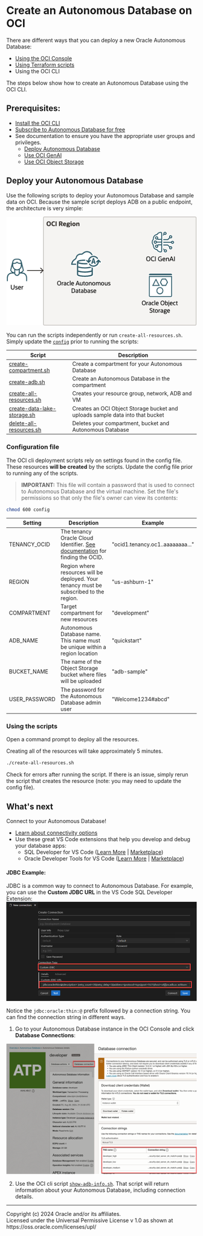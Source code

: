 # Create an Autonomous Database on OCI
There are different ways that you can deploy a new Oracle Autonomous Database:
* [Using the OCI Console](https://youtu.be/5BUXoBewZbQ)
* [Using Terraform scripts](https://github.com/oci-landing-zones/terraform-oci-multicloud-azure/tree/main)
* Using the OCI CLI

The steps below show how to create an Autonomous Database using the OCI CLI. 

## Prerequisites:
* [Install the OCI CLI](https://docs.oracle.com/en-us/iaas/Content/API/SDKDocs/cliinstall.htm) 
* [Subscribe to Autonomous Database for free](https://www.oracle.com/autonomous-database/free-trial/) 
* See documentation to ensure you have the appropriate user groups and privileges. 
    * [Deploy Autonomous Database](https://docs.oracle.com/en/cloud/paas/autonomous-database/serverless/adbsb/autonomous-database-iam-policies.html)
    * [Use OCI GenAI](https://docs.oracle.com/en-us/iaas/Content/generative-ai/iam-policies.htm)
    * [Use OCI Object Storage](https://docs.oracle.com/en-us/iaas/Content/Security/Reference/objectstorage_security.htm#iam-policies)

## Deploy your Autonomous Database
Use the following scripts to deploy your Autonomous Database and sample data on OCI. Because the sample script deploys ADB on a public endpoint, the architecture is very simple: 

![ADB on OCI](../images/oci-adb-github-samples.drawio.png)

You can run the scripts independently or run `create-all-resources.sh`. Simply update the [`config`](#configuration-file) prior to running the scripts:

|Script|Description|
|----|---|
|[create-compartment.sh](create-compartment-group.sh)|Create a compartment for your Autonomous Database|
|[create-adb.sh](create-adb.sh)|Create an Autonomous Database in the compartment|
|[create-all-resources.sh](create-all-resources.sh)|Creates your resource group, network, ADB and VM|
|[create-data-lake-storage.sh](create-data-lake-storage.sh)|Creates an OCI Object Storage bucket and uploads sample data into that bucket|
|[delete-all-resources.sh](delete-all-resources.sh)|Deletes your compartment, bucket and Autonomous Database|

### Configuration file
The OCI cli deployment scripts rely on settings found in the config file. These resources **will be created** by the scripts. Update the config file prior to running any of the scripts. 

>**IMPORTANT:** This file will contain a password that is used to connect to Autonomous Database and the virtual machine. Set the file's permissions so that only the file's owner can view its contents:
```bash
chmod 600 config
```

|Setting|Description|Example|
|----|----|----|
|TENANCY_OCID|The tenancy Oracle Cloud Identifier. [See documentation](https://docs.oracle.com/en-us/iaas/Content/Identity/tenancy/Viewing_the_Tenancy_Details_Page.htm) for finding the OCID. |"ocid1.tenancy.oc1..aaaaaaaa..."|
|REGION|Region where resources will be deployed. Your tenancy must be subscribed to the region.|"us-ashburn-1"|
|COMPARTMENT|Target compartment for new resources|"development"|
|ADB_NAME|Autonomous Database name. This name must be unique within a region location|"quickstart"|
|BUCKET_NAME|The name of the Object Storage bucket where files will be uploaded|"adb-sample"|
|USER_PASSWORD|The password for the Autonomous Database admin user|"Welcome1234#abcd"|

### Using the scripts
Open a command prompt to deploy all the resources.

Creating all of the resources will take approximately 5 minutes.

```bash
./create-all-resources.sh
```

Check for errors after running the script. If there is an issue, simply rerun the script that creates the resource (note: you may need to update the config file).

## What's next
Connect to your Autonomous Database!
* [Learn about connectivity options](https://docs.oracle.com/en/cloud/paas/autonomous-database/serverless/adbsb/connect-preparing.html)
* Use these great VS Code extensions that help you develop and debug your database apps:
    * SQL Developer for VS Code ([Learn More](https://www.oracle.com/database/sqldeveloper/vscode/) | [Marketplace](https://marketplace.visualstudio.com/items?itemName=Oracle.sql-developer))
    * Oracle Developer Tools for VS Code  ([Learn More](https://docs.oracle.com/en/database/oracle/developer-tools-for-vscode/getting-started/gettingstarted.html) | [Marketplace](https://marketplace.visualstudio.com/items?itemName=Oracle.oracledevtools)) 

#### JDBC Example:
JDBC is a common way to connect to Autonomous Database. For example, you can use the **Custom JDBC URL** in the VS Code SQL Developer Extension:
    ![connection dialog](../images/connect-dialog.png)

Notice the `jdbc:oracle:thin:@` prefix followed by a connection string. You can find the connection string in different ways. 

1. Go to your Autonomous Database instance in the OCI Console and click **Database Connections**:
<img src="../images/connection-console-oci.png" style="width75%; height:auto;" alt="ADB Connection in the OCI Console">
    
2. Use the OCI cli script [`show-adb-info.sh`](./show-adb-info.sh). That script will return information about your Autonomous Database, including connection details.

<hr>
Copyright (c) 2024 Oracle and/or its affiliates.<br>
Licensed under the Universal Permissive License v 1.0 as shown at https://oss.oracle.com/licenses/upl/
